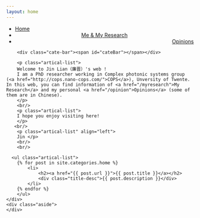 ```yaml
---
layout: home
---
```


<div class="index-content blog">
    <div class="section">
        <ul class="artical-cate">
            <li class="on" style="text-align:left"><a href="/"><span>Home</span></a></li>
            <li style="text-align:center"><a href="/myresearch"><span>Me & My Research</span></a></li>
            <li style="text-align:right"><a href="/opinion"><span>Opinions</span></a></li>
</ul>

        <div class="cate-bar"><span id="cateBar"></span></div>

        <p class="artical-list"> 
        Welcome to Jin Lian（廉晋）'s web ! 
        I am a PhD researcher working in Complex photonic systems group (<a href="http://cops.nano-cops.com/">COPS</a>), Unversity of Twente. In this web, you can find information of <a href="/myresearch">My Research</a> and my personal <a href="/opinion">Opinions</a> (some of them are in Chinese).
        </p>
        <br/>     
        <p class="artical-list"> 
        I hope you enjoy visiting here! 
        </p>
       <br/>      
        <p class="artical-list" align="left"> 
        Jin </p>
        <br/>
        <br/>

      <ul class="artical-list">
        {% for post in site.categories.home %}
            <li>
                <h2><a href="{{ post.url }}">{{ post.title }}</a></h2>
                <div class="title-desc">{{ post.description }}</div>
            </li>
        {% endfor %}
        </ul> 
    </div>
    <div class="aside">
    </div>
</div>


